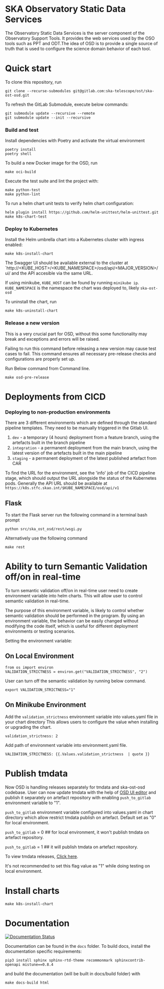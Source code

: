 SKA Observatory Static Data Services
=====================================

The Observatory Static Data Services is the server component of the
Observatory Support Tools. It provides the web services used by the OSO tools such as PPT and ODT.The idea of OSD is to provide a single source of truth that is used to configure the science domain behavior of each tool.

# Quick start
To clone this repository, run

```
git clone --recurse-submodules git@gitlab.com:ska-telescope/ost/ska-ost-osd.git
```

To refresh the GitLab Submodule, execute below commands:

```
git submodule update --recursive --remote
git submodule update --init --recursive
```

### Build and test

Install dependencies with Poetry and activate the virtual environment

```
poetry install
poetry shell
```

To build a new Docker image for the OSD, run

```
make oci-build
```

Execute the test suite and lint the project with:

```
make python-test
make python-lint
```

To run a helm chart unit tests to verify helm chart configuration:

```
helm plugin install https://github.com/helm-unittest/helm-unittest.git
make k8s-chart-test
```

### Deploy to Kubernetes

Install the Helm umbrella chart into a Kubernetes cluster with ingress enabled:

```
make k8s-install-chart
```

The Swagger UI should be available external to the cluster at `http://<KUBE_HOST>/<KUBE_NAMESPACE>/osd/api/<MAJOR_VERSION>/ui/ and the API accesible via the same URL.

If using minikube, `KUBE_HOST` can be found by running `minikube ip`. 
`KUBE_NAMESPACE` is the namespace the chart was deployed to, likely `ska-ost-osd`

To uninstall the chart, run

```
make k8s-uninstall-chart
```

### Release a new version

This is a very crucial part for OSD, without this some functionality may break and exceptions and errors will be raised.

Failing to run this command before releasing a new version may cause test cases to fail. This command ensures all necessary pre-release checks and configurations are properly set up.

Run Below command from Command line.

```
make osd-pre-release
```


# Deployments from CICD

### Deploying to non-production environments

There are 3 different environments which are defined through the standard pipeline templates. They need to be manually triggered in the Gitlab UI.

1. `dev` - a temporary (4 hours) deployment from a feature branch, using the artefacts built in the branch pipeline
2. `integration` - a permanent deployment from the main branch, using the latest version of the artefacts built in the main pipeline
3. `staging` - a permanent deployment of the latest published artefact from CAR

To find the URL for the environment, see the 'info' job of the CICD pipeline stage, which should output the URL alongside the status of the Kubernetes pods.
Generally the API URL should be available at  `https://k8s.stfc.skao.int/$KUBE_NAMESPACE/osd/api/v1`


## Flask
To start the Flask server run the following command in a terminal bash prompt

```
python src/ska_ost_osd/rest/wsgi.py
```

Alternatively use the following command

```
make rest
```

# Ability to turn Semantic Validation off/on in real-time

To turn semantic validation off/on in real-time user need to create environment variable into helm charts. 
This will allow user to control semantic validation in real-time.

The purpose of this environment variable, is likely to control whether semantic validation 
should be performed in the program. By using an environment variable, the behavior can be easily 
changed without modifying the code itself, which is useful for different deployment environments or testing scenarios.

Setting the environment variable:

## On Local Environment

```
from os import environ
VALIDATION_STRICTNESS = environ.get("VALIDATION_STRICTNESS", "2")
```

User can turn off the semantic validation by running below command.

```      
export VALIDATION_STRICTNESS="1"
```

## On Minikube Environment

  
Add the `validation_strictness` environment variable into values.yaml file in your chart directory
This allows users to configure the value when installing or upgrading the chart.

```
validation_strictness: 2
```

Add path of environment variable into environment.yaml file.

```
VALIDATION_STRICTNESS: {{.Values.validation_strictness  | quote }}
```

# Publish tmdata

Now OSD is handling releases separately for tmdata and ska-ost-osd codebase. 
User can now update tmdata with the help of [ OSD UI editor](https://k8s.stfc.skao.int/ska-oso-integration/osd) and publish it separately on artefact repository with enabling `push_to_gitlab` environment variable to "1".

`push_to_gitlab` environment variable configured into values.yaml in chart directory
which allow restrict tmdata publish on artefact. Default set as "0" for local environment.

`push_to_gitlab` = 0 ## for local environment, it won't publish tmdata on artefact repository.

`push_to_gitlab` = 1 ## it will publish tmdata on artefact repository.

To view tmdata releases, [ Click here](https://gitlab.com/ska-telescope/ost/ska-ost-osd/-/blob/main/tmdata/version_mapping/latest_release.txt?ref_type=heads).

It's not recommended  to set this flag value as "1" while doing testing on local environment.

# Install charts

```
make k8s-install-chart
```

# Documentation

[![Documentation Status](https://readthedocs.org/projects/ska-telescope-ska-ost-osd/badge/?version=latest)](https://developer.skao.int/projects/ska-ost-osd/en/latest/?badge=latest)

Documentation can be found in the ``docs`` folder. To build docs, install the
documentation specific requirements:

```
pip3 install sphinx sphinx-rtd-theme recommonmark sphinxcontrib-openapi mistune==0.8.4
```

and build the documentation (will be built in docs/build folder) with

```
make docs-build html
```
